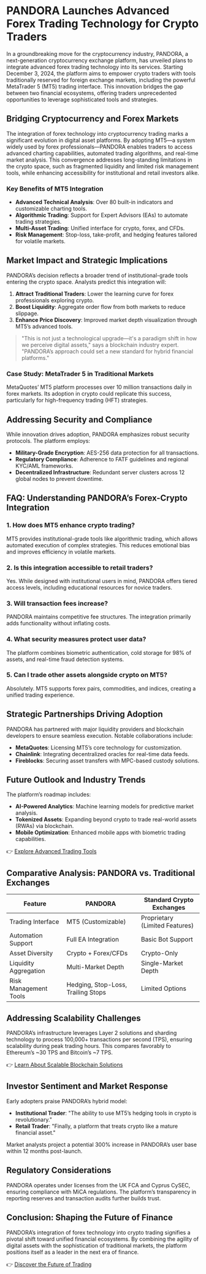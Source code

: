 # PANDORA Launches Advanced Forex Trading Technology for Crypto Traders  

In a groundbreaking move for the cryptocurrency industry, PANDORA, a next-generation cryptocurrency exchange platform, has unveiled plans to integrate advanced forex trading technology into its services. Starting December 3, 2024, the platform aims to empower crypto traders with tools traditionally reserved for foreign exchange markets, including the powerful MetaTrader 5 (MT5) trading interface. This innovation bridges the gap between two financial ecosystems, offering traders unprecedented opportunities to leverage sophisticated tools and strategies.  

## Bridging Cryptocurrency and Forex Markets  

The integration of forex technology into cryptocurrency trading marks a significant evolution in digital asset platforms. By adopting MT5—a system widely used by forex professionals—PANDORA enables traders to access advanced charting capabilities, automated trading algorithms, and real-time market analysis. This convergence addresses long-standing limitations in the crypto space, such as fragmented liquidity and limited risk management tools, while enhancing accessibility for institutional and retail investors alike.  

### Key Benefits of MT5 Integration  
- **Advanced Technical Analysis**: Over 80 built-in indicators and customizable charting tools.  
- **Algorithmic Trading**: Support for Expert Advisors (EAs) to automate trading strategies.  
- **Multi-Asset Trading**: Unified interface for crypto, forex, and CFDs.  
- **Risk Management**: Stop-loss, take-profit, and hedging features tailored for volatile markets.  

## Market Impact and Strategic Implications  

PANDORA’s decision reflects a broader trend of institutional-grade tools entering the crypto space. Analysts predict this integration will:  
1. **Attract Traditional Traders**: Lower the learning curve for forex professionals exploring crypto.  
2. **Boost Liquidity**: Aggregate order flow from both markets to reduce slippage.  
3. **Enhance Price Discovery**: Improved market depth visualization through MT5’s advanced tools.  

> "This is not just a technological upgrade—it's a paradigm shift in how we perceive digital assets," says a blockchain industry expert. "PANDORA’s approach could set a new standard for hybrid financial platforms."  

### Case Study: MetaTrader 5 in Traditional Markets  
MetaQuotes’ MT5 platform processes over 10 million transactions daily in forex markets. Its adoption in crypto could replicate this success, particularly for high-frequency trading (HFT) strategies.  

## Addressing Security and Compliance  

While innovation drives adoption, PANDORA emphasizes robust security protocols. The platform employs:  
- **Military-Grade Encryption**: AES-256 data protection for all transactions.  
- **Regulatory Compliance**: Adherence to FATF guidelines and regional KYC/AML frameworks.  
- **Decentralized Infrastructure**: Redundant server clusters across 12 global nodes to prevent downtime.  

## FAQ: Understanding PANDORA’s Forex-Crypto Integration  

### 1. How does MT5 enhance crypto trading?  
MT5 provides institutional-grade tools like algorithmic trading, which allows automated execution of complex strategies. This reduces emotional bias and improves efficiency in volatile markets.  

### 2. Is this integration accessible to retail traders?  
Yes. While designed with institutional users in mind, PANDORA offers tiered access levels, including educational resources for novice traders.  

### 3. Will transaction fees increase?  
PANDORA maintains competitive fee structures. The integration primarily adds functionality without inflating costs.  

### 4. What security measures protect user data?  
The platform combines biometric authentication, cold storage for 98% of assets, and real-time fraud detection systems.  

### 5. Can I trade other assets alongside crypto on MT5?  
Absolutely. MT5 supports forex pairs, commodities, and indices, creating a unified trading experience.  

## Strategic Partnerships Driving Adoption  

PANDORA has partnered with major liquidity providers and blockchain developers to ensure seamless execution. Notable collaborations include:  
- **MetaQuotes**: Licensing MT5’s core technology for customization.  
- **Chainlink**: Integrating decentralized oracles for real-time data feeds.  
- **Fireblocks**: Securing asset transfers with MPC-based custody solutions.  

## Future Outlook and Industry Trends  

The platform’s roadmap includes:  
- **AI-Powered Analytics**: Machine learning models for predictive market analysis.  
- **Tokenized Assets**: Expanding beyond crypto to trade real-world assets (RWAs) via blockchain.  
- **Mobile Optimization**: Enhanced mobile apps with biometric trading capabilities.  

👉 [Explore Advanced Trading Tools](https://bit.ly/okx-bonus)  

## Comparative Analysis: PANDORA vs. Traditional Exchanges  

| Feature                | PANDORA                          | Standard Crypto Exchanges       |  
|-------------------------|----------------------------------|----------------------------------|  
| Trading Interface       | MT5 (Customizable)               | Proprietary (Limited Features)  |  
| Automation Support      | Full EA Integration              | Basic Bot Support               |  
| Asset Diversity         | Crypto + Forex/CFDs              | Crypto-Only                     |  
| Liquidity Aggregation   | Multi-Market Depth               | Single-Market Depth             |  
| Risk Management Tools   | Hedging, Stop-Loss, Trailing Stops | Limited Options                 |  

## Addressing Scalability Challenges  

PANDORA’s infrastructure leverages Layer 2 solutions and sharding technology to process 100,000+ transactions per second (TPS), ensuring scalability during peak trading hours. This compares favorably to Ethereum’s ~30 TPS and Bitcoin’s ~7 TPS.  

👉 [Learn About Scalable Blockchain Solutions](https://bit.ly/okx-bonus)  

## Investor Sentiment and Market Response  

Early adopters praise PANDORA’s hybrid model:  
- **Institutional Trader**: "The ability to use MT5’s hedging tools in crypto is revolutionary."  
- **Retail Trader**: "Finally, a platform that treats crypto like a mature financial asset."  

Market analysts project a potential 300% increase in PANDORA’s user base within 12 months post-launch.  

## Regulatory Considerations  

PANDORA operates under licenses from the UK FCA and Cyprus CySEC, ensuring compliance with MiCA regulations. The platform’s transparency in reporting reserves and transaction audits further builds trust.  

## Conclusion: Shaping the Future of Finance  

PANDORA’s integration of forex technology into crypto trading signifies a pivotal shift toward unified financial ecosystems. By combining the agility of digital assets with the sophistication of traditional markets, the platform positions itself as a leader in the next era of finance.  

👉 [Discover the Future of Trading](https://bit.ly/okx-bonus)  
